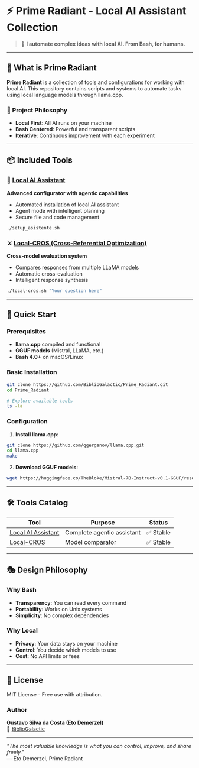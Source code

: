 # ⚡ Prime Radiant - Local AI Assistant Collection

> 🧠 **I automate complex ideas with local AI. From Bash, for humans.**

---

## 🌟 What is Prime Radiant

**Prime Radiant** is a collection of tools and configurations for working with local AI. This repository contains scripts and systems to automate tasks using local language models through llama.cpp.

### 🎯 Project Philosophy

- **Local First**: All AI runs on your machine
- **Bash Centered**: Powerful and transparent scripts
- **Iterative**: Continuous improvement with each experiment

---

## 📦 Included Tools

### 🤖 [Local AI Assistant](./local-ai-assistant/)
**Advanced configurator with agentic capabilities**

- Automated installation of local AI assistant
- Agent mode with intelligent planning
- Secure file and code management

```bash
./setup_asistente.sh
```

### ⚔️ [Local-CROS (Cross-Referential Optimization)](./local-agentic-asistant/)
**Cross-model evaluation system**

- Compares responses from multiple LLaMA models
- Automatic cross-evaluation
- Intelligent response synthesis

```bash
./local-cros.sh "Your question here"
```

---

## 🚀 Quick Start

### Prerequisites

- **llama.cpp** compiled and functional
- **GGUF models** (Mistral, LLaMA, etc.)
- **Bash 4.0+** on macOS/Linux

### Basic Installation

```bash
git clone https://github.com/BiblioGalactic/Prime_Radiant.git
cd Prime_Radiant

# Explore available tools
ls -la
```

### Configuration

1. **Install llama.cpp**:
```bash
git clone https://github.com/ggerganov/llama.cpp.git
cd llama.cpp
make
```

2. **Download GGUF models**:
```bash
wget https://huggingface.co/TheBloke/Mistral-7B-Instruct-v0.1-GGUF/resolve/main/mistral-7b-instruct-v0.1.Q6_K.gguf
```

---

## 🛠️ Tools Catalog

| Tool | Purpose | Status |
|-------------|-----------|--------|
| [Local AI Assistant](./local-ai-assistant/) | Complete agentic assistant | ✅ Stable |
| [Local-CROS](./local-agentic-asistant/) | Model comparator | ✅ Stable |

---

## 🎭 Design Philosophy

### Why Bash

- **Transparency**: You can read every command
- **Portability**: Works on Unix systems
- **Simplicity**: No complex dependencies

### Why Local

- **Privacy**: Your data stays on your machine
- **Control**: You decide which models to use
- **Cost**: No API limits or fees

---

## 📄 License

MIT License - Free use with attribution.

### Author

**Gustavo Silva da Costa (Eto Demerzel)**  
🔗 [BiblioGalactic](https://github.com/BiblioGalactic)

---

*"The most valuable knowledge is what you can control, improve, and share freely."*  
— Eto Demerzel, Prime Radiant
